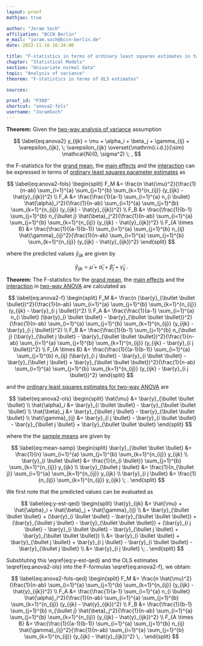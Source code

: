 ```yaml
---
layout: proof
mathjax: true

author: "Joram Soch"
affiliation: "BCCN Berlin"
e_mail: "joram.soch@bccn-berlin.de"
date: 2022-11-16 16:34:00

title: "F-statistics in terms of ordinary least squares estimates in two-way analysis of variance"
chapter: "Statistical Models"
section: "Univariate normal data"
topic: "Analysis of variance"
theorem: "F-statistics in terms of OLS estimates"

sources:

proof_id: "P380"
shortcut: "anova2-fols"
username: "JoramSoch"
---
```



**Theorem:** Given the [two-way analysis of variance](/D/anova2) assumption

$$ \label{eq:anova2}
y_{ijk} = \mu + \alpha_i + \beta_j + \gamma_{ij} + \varepsilon_{ijk}, \; \varepsilon_{ijk} \overset{\mathrm{i.i.d.}}{\sim} \mathcal{N}(0, \sigma^2) \; ,
$$

the F-statistics for the [grand mean](/P/anova2-fgm), the [main effects](/P/anova2-fme) and the [interaction](/P/anova2-fia) can be expressed in terms of [ordinary least squares parameter estimates](/P/anova2-ols) as

$$ \label{eq:anova2-fols}
\begin{split}
F_M &= \frac{n \hat{\mu}^2}{\frac{1}{n-ab} \sum_{i=1}^{a} \sum_{j=1}^{b} \sum_{k=1}^{n_{ij}} (y_{ijk} - \hat{y}_{ijk})^2} \\
F_A &= \frac{\frac{1}{a-1} \sum_{i=1}^{a} n_{i \bullet} \hat{\alpha}_i^2}{\frac{1}{n-ab} \sum_{i=1}^{a} \sum_{j=1}^{b} \sum_{k=1}^{n_{ij}} (y_{ijk} - \hat{y}_{ijk})^2} \\
F_B &= \frac{\frac{1}{b-1} \sum_{j=1}^{b} n_{\bullet j} \hat{\beta}_j^2}{\frac{1}{n-ab} \sum_{i=1}^{a} \sum_{j=1}^{b} \sum_{k=1}^{n_{ij}} (y_{ijk} - \hat{y}_{ijk})^2} \\
F_{A \times B} &= \frac{\frac{1}{(a-1)(b-1)} \sum_{i=1}^{a} \sum_{j=1}^{b} n_{ij} \hat{\gamma}_{ij}^2}{\frac{1}{n-ab} \sum_{i=1}^{a} \sum_{j=1}^{b} \sum_{k=1}^{n_{ij}} (y_{ijk} - \hat{y}_{ijk})^2}
\end{split}
$$

where the predicted values $\hat{y}_{ijk}$ are given by

$$ \label{eq:y-est}
\hat{y}_{ijk} = \hat{\mu} + \hat{\alpha}_i + \hat{\beta}_j + \hat{\gamma}_{ij} \; .
$$


**Theorem:** The F-statistics for the [grand mean](/P/anova2-fgm), the [main effects](/P/anova2-fme) and the [interaction](/P/anova2-fia) in [two-way ANOVA](/D/anova2) are calculated as

$$ \label{eq:anova2-f}
\begin{split}
F_M &= \frac{n (\bar{y}_{\bullet \bullet \bullet})^2}{\frac{1}{n-ab} \sum_{i=1}^{a} \sum_{j=1}^{b} \sum_{k=1}^{n_{ij}} (y_{ijk} - \bar{y}_{i j \bullet})^2} \\
F_A &= \frac{\frac{1}{a-1} \sum_{i=1}^{a} n_{i \bullet} (\bar{y}_{i \bullet \bullet} - \bar{y}_{\bullet \bullet \bullet})^2}{\frac{1}{n-ab} \sum_{i=1}^{a} \sum_{j=1}^{b} \sum_{k=1}^{n_{ij}} (y_{ijk} - \bar{y}_{i j \bullet})^2} \\
F_B &= \frac{\frac{1}{b-1} \sum_{j=1}^{b} n_{\bullet j} (\bar{y}_{\bullet j \bullet} - \bar{y}_{\bullet \bullet \bullet})^2}{\frac{1}{n-ab} \sum_{i=1}^{a} \sum_{j=1}^{b} \sum_{k=1}^{n_{ij}} (y_{ijk} - \bar{y}_{i j \bullet})^2} \\
F_{A \times B} &= \frac{\frac{1}{(a-1)(b-1)} \sum_{i=1}^{a} \sum_{j=1}^{b} n_{ij} (\bar{y}_{i j \bullet} - \bar{y}_{i \bullet \bullet} - \bar{y}_{\bullet j \bullet} + \bar{y}_{\bullet \bullet \bullet})^2}{\frac{1}{n-ab} \sum_{i=1}^{a} \sum_{j=1}^{b} \sum_{k=1}^{n_{ij}} (y_{ijk} - \bar{y}_{i j \bullet})^2}
\end{split}
$$

and the [ordinary least squares estimates for two-way ANOVA](/P/anova2-ols) are

$$ \label{eq:anova2-ols}
\begin{split}
\hat{\mu} &= \bar{y}_{\bullet \bullet \bullet} \\
\hat{\alpha}_i &= \bar{y}_{i \bullet \bullet} - \bar{y}_{\bullet \bullet \bullet} \\
\hat{\beta}_j &= \bar{y}_{\bullet j \bullet} - \bar{y}_{\bullet \bullet \bullet} \\
\hat{\gamma}_{ij} &= \bar{y}_{i j \bullet} - \bar{y}_{i \bullet \bullet} - \bar{y}_{\bullet j \bullet} + \bar{y}_{\bullet \bullet \bullet}
\end{split}
$$

where the the [sample means](/D/mean-samp) are given by

$$ \label{eq:mean-samp}
\begin{split}
\bar{y}_{\bullet \bullet \bullet} &= \frac{1}{n} \sum_{i=1}^{a} \sum_{j=1}^{b} \sum_{k=1}^{n_{ij}} y_{ijk} \\
\bar{y}_{i \bullet \bullet} &= \frac{1}{n_{i \bullet}} \sum_{j=1}^{b} \sum_{k=1}^{n_{ij}} y_{ijk} \\
\bar{y}_{\bullet j \bullet} &= \frac{1}{n_{\bullet j}} \sum_{i=1}^{a} \sum_{k=1}^{n_{ij}} y_{ijk} \\
\bar{y}_{i j \bullet} &= \frac{1}{n_{ij}} \sum_{k=1}^{n_{ij}} y_{ijk} \; .
\end{split}
$$

We first note that the predicted values can be evaluated as

$$ \label{eq:y-est-qed}
\begin{split}
\hat{y}_{ijk} &= \hat{\mu} + \hat{\alpha}_i + \hat{\beta}_j + \hat{\gamma}_{ij} \\
&= \bar{y}_{\bullet \bullet \bullet} + (\bar{y}_{i \bullet \bullet} - \bar{y}_{\bullet \bullet \bullet}) + (\bar{y}_{\bullet j \bullet} - \bar{y}_{\bullet \bullet \bullet}) + (\bar{y}_{i j \bullet} - \bar{y}_{i \bullet \bullet} - \bar{y}_{\bullet j \bullet} + \bar{y}_{\bullet \bullet \bullet}) \\
&= \bar{y}_{i \bullet \bullet} + \bar{y}_{\bullet j \bullet} + \bar{y}_{i j \bullet} - \bar{y}_{i \bullet \bullet} - \bar{y}_{\bullet j \bullet} \\
&= \bar{y}_{i j \bullet} \; .
\end{split}
$$

Substituting this \eqref{eq:y-est-qed} and the OLS estimates \eqref{eq:anova2-ols} into the F-formulas \eqref{eq:anova2-f}, we obtain:

$$ \label{eq:anova2-fols-qed}
\begin{split}
F_M &= \frac{n \hat{\mu}^2}{\frac{1}{n-ab} \sum_{i=1}^{a} \sum_{j=1}^{b} \sum_{k=1}^{n_{ij}} (y_{ijk} - \hat{y}_{ijk})^2} \\
F_A &= \frac{\frac{1}{a-1} \sum_{i=1}^{a} n_{i \bullet} \hat{\alpha}_i^2}{\frac{1}{n-ab} \sum_{i=1}^{a} \sum_{j=1}^{b} \sum_{k=1}^{n_{ij}} (y_{ijk} - \hat{y}_{ijk})^2} \\
F_B &= \frac{\frac{1}{b-1} \sum_{j=1}^{b} n_{\bullet j} \hat{\beta}_j^2}{\frac{1}{n-ab} \sum_{i=1}^{a} \sum_{j=1}^{b} \sum_{k=1}^{n_{ij}} (y_{ijk} - \hat{y}_{ijk})^2} \\
F_{A \times B} &= \frac{\frac{1}{(a-1)(b-1)} \sum_{i=1}^{a} \sum_{j=1}^{b} n_{ij} \hat{\gamma}_{ij}^2}{\frac{1}{n-ab} \sum_{i=1}^{a} \sum_{j=1}^{b} \sum_{k=1}^{n_{ij}} (y_{ijk} - \hat{y}_{ijk})^2} \; .
\end{split}
$$